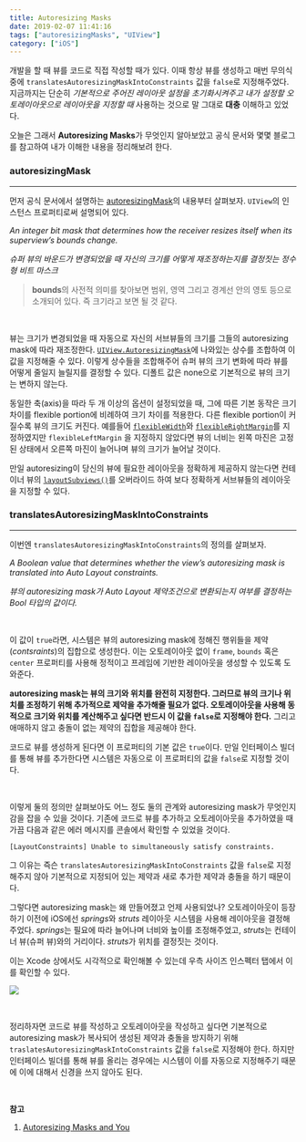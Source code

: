 ```yaml
---
title: Autoresizing Masks
date: 2019-02-07 11:41:16
tags: ["autoresizingMasks", "UIView"]
category: ["iOS"]
---
```


개발을 할 때 뷰를 코드로 직접 작성할 때가 있다. 이때 항상 뷰를 생성하고 매번 무의식중에 `translatesAutoresizingMaskIntoConstraints` 값을 `false`로 지정해주었다. 지금까지는 단순히 *기본적으로 주어진 레이아웃 설정을 초기화시켜주고 내가 설정할 오토레이아웃으로 레이아웃을 지정할 때* 사용하는 것으로 말 그대로 **대충** 이해하고 있었다. 

오늘은 그래서 **Autoresizing Masks**가 무엇인지 알아보았고 공식 문서와 몇몇 블로그를 참고하여 내가 이해한 내용을 정리해보려 한다. 

### autoresizingMask

---

먼저 공식 문서에서 설명하는 [autoresizingMask](https://developer.apple.com/documentation/uikit/uiview/1622559-autoresizingmask)의 내용부터 살펴보자. `UIView`의 인스턴스 프로퍼티로써 설명되어 있다. 

*An integer bit mask that determines how the receiver resizes itself when its superview’s bounds change.*

*슈퍼 뷰의 바운드가 변경되었을 때 자신의 크기를 어떻게 재조정하는지를 결정짓는 정수형 비트 마스크*

> **bounds**의 사전적 의미를 찾아보면 범위, 영역 그리고 경계선 안의 영토 등으로 소개되어 있다. 즉 크기라고 보면 될 것 같다.

<br>

뷰는 크기가 변경되었을 때 자동으로 자신의 서브뷰들의 크기를 그들의 autoresizing mask에 따라 재조정한다. [`UIView.AutoresizingMask`](https://developer.apple.com/documentation/uikit/uiview/autoresizingmask)에 나와있는 상수를 조합하여 이 값을 지정해줄 수 있다. 이렇게 상수들을 조합해주어 슈퍼 뷰의 크기 변화에 따라 뷰를 어떻게 줄일지 늘릴지를 결정할 수 있다. 디폴트 값은 none으로 기본적으로 뷰의 크기는 변하지 않는다.

동일한 축(axis)을 따라 두 개 이상의 옵션이 설정되었을 때, 그에 따른 기본 동작은 크기 차이를 flexible portion에 비례하여 크기 차이를 적용한다. 다른 flexible portion이 커질수록 뷰의 크기도 커진다. 예를들어 [`flexibleWidth`](https://developer.apple.com/documentation/uikit/uiview/autoresizingmask/1622468-flexiblewidth)와 [`flexibleRightMargin`](https://developer.apple.com/documentation/uikit/uiview/autoresizingmask/1622662-flexiblerightmargin)를 지정하였지만 `flexibleLeftMargin` 을 지정하지 않았다면 뷰의 너비는 왼쪽 마진은 고정된 상태에서 오른쪽 마진이 늘어나며 뷰의 크기가 늘어날 것이다.

만일 autoresizing이 당신의 뷰에 필요한 레이아웃을 정확하게 제공하지 않는다면 컨테이너 뷰의 [`layoutSubviews()`](https://developer.apple.com/documentation/uikit/uiview/1622482-layoutsubviews)를 오버라이드 하여 보다 정확하게 서브뷰들의 레이아웃을 지정할 수 있다.  



### translatesAutoresizingMaskIntoConstraints

---

이번엔 `translatesAutoresizingMaskIntoConstraints`의 정의를 살펴보자. 

*A Boolean value that determines whether the view’s autoresizing mask is translated into Auto Layout constraints.*

*뷰의 autoresizing mask가 Auto Layout 제약조건으로 변환되는지 여부를 결정하는 Bool 타입의 값이다.*

<br>

이 값이 `true`라면, 시스템은 뷰의 autoresizing mask에 정해진 행위들을 제약(*contsraints*)의 집합으로 생성한다. 이는 오토레이아웃 없이 `frame`, `bounds` 혹은 `center` 프로퍼티를 사용해 정적이고 프레임에 기반한 레이아웃을 생성할 수 있도록 도와준다. 

**autoresizing mask는 뷰의 크기와 위치를 완전히 지정한다. 그러므로 뷰의 크기나 위치를 조정하기 위해 추가적으로 제약을 추가해줄 필요가 없다. 오토레이아웃을 사용해 동적으로 크기와 위치를 계산해주고 싶다면 반드시 이 값을 `false`로 지정해야 한다.** 그리고 애매하지 않고 충돌이 없는 제약의 집합을 제공해야 한다. 

코드로 뷰를 생성하게 된다면 이 프로퍼티의 기본 값은 `true`이다. 만일 인터페이스 빌더를 통해 뷰를 추가한다면 시스템은 자동으로 이 프로퍼티의 값을 `false`로 지정할 것이다. 

<br>

이렇게 둘의 정의만 살펴보아도 어느 정도 둘의 관계와 autoresizing mask가 무엇인지 감을 잡을 수 있을 것이다. 기존에 코드로 뷰를 추가하고 오토레이아웃을 추가하였을 때 가끔 다음과 같은 에러 메시지를 콘솔에서 확인할 수 있었을 것이다. 

```
[LayoutConstraints] Unable to simultaneously satisfy constraints.
```

그 이유는 즉슨 `translatesAutoresizingMaskIntoConstraints` 값을 `false`로 지정해주지 않아 기본적으로 지정되어 있는 제약과 새로 추가한 제약과 충돌을 하기 때문이다. 

그렇다면 autoresizing mask는 왜 만들어졌고 언제 사용되었나? 오토레이아웃이 등장하기 이전에 iOS에선 *springs*와 *struts* 레이아웃 시스템을 사용해 레이아웃을 결정해주었다. *springs*는 필요에 따라 늘어나며 너비와 높이를 조정해주었고, *struts*는 컨테이너 뷰(슈퍼 뷰)와의 거리이다. *struts*가 위치를 결정짓는 것이다. 

이는 Xcode 상에서도 시각적으로 확인해볼 수 있는데 우측 사이즈 인스펙터 탭에서 이를 확인할 수 있다. 

![](https://thecodedself.github.io/assets/images/AutoResizing/Autoresizing-Example.gif)

<br>

정리하자면 코드로 뷰를 작성하고 오토레이아웃을 작성하고 싶다면 기본적으로 autoresizing mask가 복사되어 생성된 제약과 충돌을 방지하기 위해 `traslatesAutoresizingMaskIntoConstraints` 값을 `false`로 지정해야 한다. 하지만 인터페이스 빌더를 통해 뷰를 올리는 경우에는 시스템이 이를 자동으로 지정해주기 때문에 이에 대해서 신경을 쓰지 않아도 된다. 

 <br>

**참고**

1. [Autoresizing Masks and You](http://www.thecodedself.com/autoresizing-masks/)

